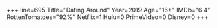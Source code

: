 +++
line=695
Title="Dating Around"
Year=2019
Age="16+"
IMDb="6.4"
RottenTomatoes="92%"
Netflix=1
Hulu=0
PrimeVideo=0
Disney=0
+++


